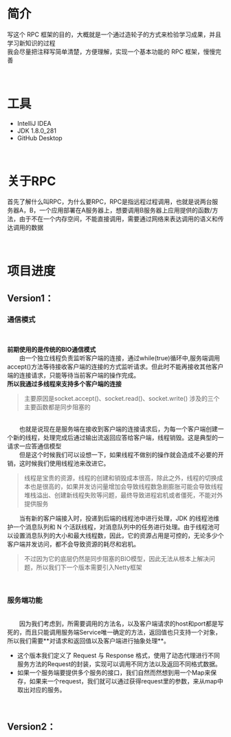 # 简介
写这个 RPC 框架的目的，大概就是一个通过造轮子的方式来检验学习成果，并且学习新知识的过程  
我会尽量把注释写简单清楚，方便理解，实现一个基本功能的 RPC 框架，慢慢完善

<br>

# 工具
+ IntelliJ IDEA
+ JDK 1.8.0_281
+ GitHub Desktop

<br>

# 关于RPC
首先了解什么叫RPC，为什么要RPC，RPC是指远程过程调用，也就是说两台服务器A，B，一个应用部署在A服务器上，想要调用B服务器上应用提供的函数/方法，由于不在一个内存空间，不能直接调用，需要通过网络来表达调用的语义和传达调用的数据

<br>

# 项目进度

## Version1：  
### 通信模式

<br>

**前期使用的是传统的BIO通信模式**  
　　由一个独立线程负责监听客户端的连接，通过while(true)循环中,服务端调用accept()方法等待接收客户端的连接的方式监听请求。但此时不能再接收其他客户端的连接请求，只能等待当前客户端的操作完成。  
**所以我通过多线程来支持多个客户端的连接**  
>主要原因是socket.accept()、socket.read()、socket.write() 涉及的三个主要函数都是同步阻塞的

<br>
　　也就是说现在是服务端在接收到客户端的连接请求后，为每一个客户端创建一个新的线程，处理完成后通过输出流返回应答给客户端，线程销毁。这是典型的一请求一应答通信模型  
<br>
　　但是这个时候我们可以设想一下，如果线程不做别的操作就会造成不必要的开销，这时候我们使用线程池来改进它。

>线程是宝贵的资源，线程的创建和销毁成本很高，除此之外，线程的切换成本也是很高的，如果并发访问量增加会导致线程数急剧膨胀可能会导致线程堆栈溢出、创建新线程失败等问题，最终导致进程宕机或者僵死，不能对外提供服务  

　　当有新的客户端接入时，投递到后端的线程池中进行处理，JDK 的线程池维护一个消息队列和 N 个活跃线程，对消息队列中的任务进行处理。由于线程池可以设置消息队列的大小和最大线程数，因此，它的资源占用是可控的，无论多少个客户端并发访问，都不会导致资源的耗尽和宕机。  
>不过因为它的底层仍然是同步阻塞的BIO模型，因此无法从根本上解决问题，所以我们下一个版本需要引入Netty框架

<br>

### 服务端功能  

<br>
　　因为我们考虑到，所需要调用的方法名，以及客户端请求的host和port都是写死的，而且只能调用服务端Service唯一确定的方法，返回值也只支持一个对象，所以我们需要**对请求和返回值以及客户端进行抽象处理**。  

+ 这个版本我们定义了 Request 与 Response 格式，使用了动态代理进行不同服务方法的Request的封装，实现可以调用不同方法以及返回不同格式数据。  
+ 如果一个服务端要提供多个服务的接口，我们自然而然想到用一个Map来保存，如果来一个request，我们就可以通过获得request里的参数，来从map中取出对应的服务。



  
<br>

## Version2：  